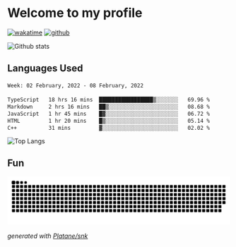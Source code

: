 # Welcome to my profile

[![wakatime](https://wakatime.com/badge/user/82c377cd-a54c-404c-b7df-177b313ca539.svg)](https://wakatime.com/@82c377cd-a54c-404c-b7df-177b313ca539)
[![github](https://img.shields.io/github/followers/xinthose?logo=github&style=plastic)](https://github.com/alanhamlett?tab=followers)

![Github stats](https://github-readme-stats.vercel.app/api?username=xinthose&show_icons=true&theme=radical&count_private=true)

## Languages Used

<!--START_SECTION:waka-->
```text
Week: 02 February, 2022 - 08 February, 2022

TypeScript   18 hrs 16 mins  █████████████████▒░░░░░░░   69.96 % 
Markdown     2 hrs 16 mins   ██▒░░░░░░░░░░░░░░░░░░░░░░   08.68 % 
JavaScript   1 hr 45 mins    █▓░░░░░░░░░░░░░░░░░░░░░░░   06.72 % 
HTML         1 hr 20 mins    █▒░░░░░░░░░░░░░░░░░░░░░░░   05.14 % 
C++          31 mins         ▓░░░░░░░░░░░░░░░░░░░░░░░░   02.02 % 
```
<!--END_SECTION:waka-->

![Top Langs](https://github-readme-stats.vercel.app/api/top-langs/?username=xinthose)

## Fun
![github contribution grid snake animation](https://raw.githubusercontent.com/xinthose/xinthose/output/github-contribution-grid-snake.svg)

_generated with [Platane/snk](https://github.com/Platane/snk)_
